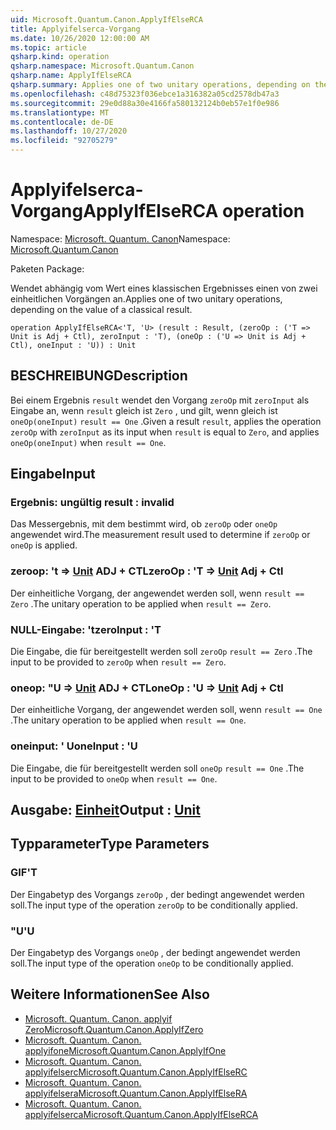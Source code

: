 ```yaml
---
uid: Microsoft.Quantum.Canon.ApplyIfElseRCA
title: Applyifelserca-Vorgang
ms.date: 10/26/2020 12:00:00 AM
ms.topic: article
qsharp.kind: operation
qsharp.namespace: Microsoft.Quantum.Canon
qsharp.name: ApplyIfElseRCA
qsharp.summary: Applies one of two unitary operations, depending on the value of a classical result.
ms.openlocfilehash: c48d75323f036ebce1a316382a05cd2578db47a3
ms.sourcegitcommit: 29e0d88a30e4166fa580132124b0eb57e1f0e986
ms.translationtype: MT
ms.contentlocale: de-DE
ms.lasthandoff: 10/27/2020
ms.locfileid: "92705279"
---
```

# <a name="applyifelserca-operation"></a><span data-ttu-id="b017a-102">Applyifelserca-Vorgang</span><span class="sxs-lookup"><span data-stu-id="b017a-102">ApplyIfElseRCA operation</span></span>

<span data-ttu-id="b017a-103">Namespace: [Microsoft. Quantum. Canon](xref:Microsoft.Quantum.Canon)</span><span class="sxs-lookup"><span data-stu-id="b017a-103">Namespace: [Microsoft.Quantum.Canon](xref:Microsoft.Quantum.Canon)</span></span>

<span data-ttu-id="b017a-104">Paketen [](https://nuget.org/packages/)</span><span class="sxs-lookup"><span data-stu-id="b017a-104">Package: [](https://nuget.org/packages/)</span></span>


<span data-ttu-id="b017a-105">Wendet abhängig vom Wert eines klassischen Ergebnisses einen von zwei einheitlichen Vorgängen an.</span><span class="sxs-lookup"><span data-stu-id="b017a-105">Applies one of two unitary operations, depending on the value of a classical result.</span></span>

```qsharp
operation ApplyIfElseRCA<'T, 'U> (result : Result, (zeroOp : ('T => Unit is Adj + Ctl), zeroInput : 'T), (oneOp : ('U => Unit is Adj + Ctl), oneInput : 'U)) : Unit
```


## <a name="description"></a><span data-ttu-id="b017a-106">BESCHREIBUNG</span><span class="sxs-lookup"><span data-stu-id="b017a-106">Description</span></span>

<span data-ttu-id="b017a-107">Bei einem Ergebnis `result` wendet den Vorgang `zeroOp` mit `zeroInput` als Eingabe an, wenn `result` gleich ist `Zero` , und gilt, wenn gleich ist `oneOp(oneInput)` `result == One` .</span><span class="sxs-lookup"><span data-stu-id="b017a-107">Given a result `result`, applies the operation `zeroOp` with `zeroInput` as its input when `result` is equal to `Zero`, and applies `oneOp(oneInput)` when `result == One`.</span></span>

## <a name="input"></a><span data-ttu-id="b017a-108">Eingabe</span><span class="sxs-lookup"><span data-stu-id="b017a-108">Input</span></span>

### <a name="result--__invalidresult__"></a><span data-ttu-id="b017a-109">Ergebnis: __ungültig <Result>__</span><span class="sxs-lookup"><span data-stu-id="b017a-109">result : __invalid<Result>__</span></span>

<span data-ttu-id="b017a-110">Das Messergebnis, mit dem bestimmt wird, ob `zeroOp` oder `oneOp` angewendet wird.</span><span class="sxs-lookup"><span data-stu-id="b017a-110">The measurement result used to determine if `zeroOp` or `oneOp` is applied.</span></span>


### <a name="zeroop--t--unit-adj--ctl"></a><span data-ttu-id="b017a-111">zeroop: 't => [Unit](xref:microsoft.quantum.lang-ref.unit) ADJ + CTL</span><span class="sxs-lookup"><span data-stu-id="b017a-111">zeroOp : 'T => [Unit](xref:microsoft.quantum.lang-ref.unit) Adj + Ctl</span></span>

<span data-ttu-id="b017a-112">Der einheitliche Vorgang, der angewendet werden soll, wenn `result == Zero` .</span><span class="sxs-lookup"><span data-stu-id="b017a-112">The unitary operation to be applied when `result == Zero`.</span></span>


### <a name="zeroinput--t"></a><span data-ttu-id="b017a-113">NULL-Eingabe: 't</span><span class="sxs-lookup"><span data-stu-id="b017a-113">zeroInput : 'T</span></span>

<span data-ttu-id="b017a-114">Die Eingabe, die für bereitgestellt werden soll `zeroOp` `result == Zero` .</span><span class="sxs-lookup"><span data-stu-id="b017a-114">The input to be provided to `zeroOp` when `result == Zero`.</span></span>


### <a name="oneop--u--unit-adj--ctl"></a><span data-ttu-id="b017a-115">oneop: "U => [Unit](xref:microsoft.quantum.lang-ref.unit) ADJ + CTL</span><span class="sxs-lookup"><span data-stu-id="b017a-115">oneOp : 'U => [Unit](xref:microsoft.quantum.lang-ref.unit) Adj + Ctl</span></span>

<span data-ttu-id="b017a-116">Der einheitliche Vorgang, der angewendet werden soll, wenn `result == One` .</span><span class="sxs-lookup"><span data-stu-id="b017a-116">The unitary operation to be applied when `result == One`.</span></span>


### <a name="oneinput--u"></a><span data-ttu-id="b017a-117">oneinput: ' U</span><span class="sxs-lookup"><span data-stu-id="b017a-117">oneInput : 'U</span></span>

<span data-ttu-id="b017a-118">Die Eingabe, die für bereitgestellt werden soll `oneOp` `result == One` .</span><span class="sxs-lookup"><span data-stu-id="b017a-118">The input to be provided to `oneOp` when `result == One`.</span></span>



## <a name="output--unit"></a><span data-ttu-id="b017a-119">Ausgabe: [Einheit](xref:microsoft.quantum.lang-ref.unit)</span><span class="sxs-lookup"><span data-stu-id="b017a-119">Output : [Unit](xref:microsoft.quantum.lang-ref.unit)</span></span>



## <a name="type-parameters"></a><span data-ttu-id="b017a-120">Typparameter</span><span class="sxs-lookup"><span data-stu-id="b017a-120">Type Parameters</span></span>

### <a name="t"></a><span data-ttu-id="b017a-121">GIF</span><span class="sxs-lookup"><span data-stu-id="b017a-121">'T</span></span>

<span data-ttu-id="b017a-122">Der Eingabetyp des Vorgangs `zeroOp` , der bedingt angewendet werden soll.</span><span class="sxs-lookup"><span data-stu-id="b017a-122">The input type of the operation `zeroOp` to be conditionally applied.</span></span>
### <a name="u"></a><span data-ttu-id="b017a-123">"U</span><span class="sxs-lookup"><span data-stu-id="b017a-123">'U</span></span>

<span data-ttu-id="b017a-124">Der Eingabetyp des Vorgangs `oneOp` , der bedingt angewendet werden soll.</span><span class="sxs-lookup"><span data-stu-id="b017a-124">The input type of the operation `oneOp` to be conditionally applied.</span></span>

## <a name="see-also"></a><span data-ttu-id="b017a-125">Weitere Informationen</span><span class="sxs-lookup"><span data-stu-id="b017a-125">See Also</span></span>

- [<span data-ttu-id="b017a-126">Microsoft. Quantum. Canon. applyif Zero</span><span class="sxs-lookup"><span data-stu-id="b017a-126">Microsoft.Quantum.Canon.ApplyIfZero</span></span>](xref:Microsoft.Quantum.Canon.ApplyIfZero)
- [<span data-ttu-id="b017a-127">Microsoft. Quantum. Canon. applyifone</span><span class="sxs-lookup"><span data-stu-id="b017a-127">Microsoft.Quantum.Canon.ApplyIfOne</span></span>](xref:Microsoft.Quantum.Canon.ApplyIfOne)
- [<span data-ttu-id="b017a-128">Microsoft. Quantum. Canon. applyifelserc</span><span class="sxs-lookup"><span data-stu-id="b017a-128">Microsoft.Quantum.Canon.ApplyIfElseRC</span></span>](xref:Microsoft.Quantum.Canon.ApplyIfElseRC)
- [<span data-ttu-id="b017a-129">Microsoft. Quantum. Canon. applyifelsera</span><span class="sxs-lookup"><span data-stu-id="b017a-129">Microsoft.Quantum.Canon.ApplyIfElseRA</span></span>](xref:Microsoft.Quantum.Canon.ApplyIfElseRA)
- [<span data-ttu-id="b017a-130">Microsoft. Quantum. Canon. applyifelserca</span><span class="sxs-lookup"><span data-stu-id="b017a-130">Microsoft.Quantum.Canon.ApplyIfElseRCA</span></span>](xref:Microsoft.Quantum.Canon.ApplyIfElseRCA)